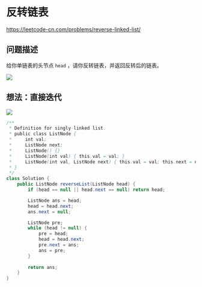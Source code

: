 # 反转链表

https://leetcode-cn.com/problems/reverse-linked-list/



## 问题描述

给你单链表的头节点 `head` ，请你反转链表，并返回反转后的链表。

![](https://assets.leetcode.com/uploads/2021/02/19/rev1ex1.jpg)



## 想法：直接迭代

![](https://pic.leetcode-cn.com/7d8712af4fbb870537607b1dd95d66c248eb178db4319919c32d9304ee85b602-%E8%BF%AD%E4%BB%A3.gif)

```java
/**
 * Definition for singly-linked list.
 * public class ListNode {
 *     int val;
 *     ListNode next;
 *     ListNode() {}
 *     ListNode(int val) { this.val = val; }
 *     ListNode(int val, ListNode next) { this.val = val; this.next = next; }
 * }
 */
class Solution {
    public ListNode reverseList(ListNode head) {
        if (head == null || head.next == null) return head;

        ListNode ans = head;
        head = head.next;
        ans.next = null;

        ListNode pre;
        while (head != null) {
            pre = head;
            head = head.next;
            pre.next = ans;
            ans = pre;
        }
        
        return ans;
    }
}
```



